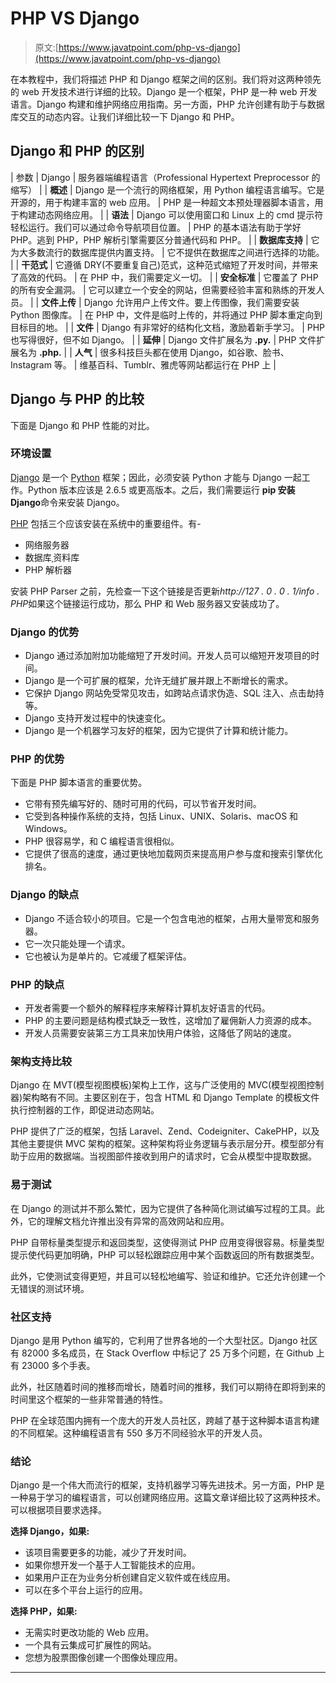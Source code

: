 # PHP VS Django

> 原文:[https://www.javatpoint.com/php-vs-django](https://www.javatpoint.com/php-vs-django)

在本教程中，我们将描述 PHP 和 Django 框架之间的区别。我们将对这两种领先的 web 开发技术进行详细的比较。Django 是一个框架，PHP 是一种 web 开发语言。Django 构建和维护网络应用指南。另一方面，PHP 允许创建有助于与数据库交互的动态内容。让我们详细比较一下 Django 和 PHP。

## Django 和 PHP 的区别

| 参数 | Django | 服务器端编程语言（Professional Hypertext Preprocessor 的缩写） |
| **概述** | Django 是一个流行的网络框架，用 Python 编程语言编写。它是开源的，用于构建丰富的 web 应用。 | PHP 是一种超文本预处理器脚本语言，用于构建动态网络应用。 |
| **语法** | Django 可以使用窗口和 Linux 上的 cmd 提示符轻松运行。我们可以通过命令导航项目位置。 | PHP 的基本语法有助于学好 PHP。逃到 PHP，PHP 解析引擎需要区分普通代码和 PHP。 |
| **数据库支持** | 它为大多数流行的数据库提供内置支持。 | 它不提供在数据库之间进行选择的功能。 |
| **干范式** | 它遵循 DRY(不要重复自己)范式，这种范式缩短了开发时间，并带来了高效的代码。 | 在 PHP 中，我们需要定义一切。 |
| **安全标准** | 它覆盖了 PHP 的所有安全漏洞。 | 它可以建立一个安全的网站，但需要经验丰富和熟练的开发人员。 |
| **文件上传** | Django 允许用户上传文件。要上传图像，我们需要安装 Python 图像库。 | 在 PHP 中，文件是临时上传的，并将通过 PHP 脚本重定向到目标目的地。 |
| **文件** | Django 有非常好的结构化文档，激励着新手学习。 | PHP 也写得很好，但不如 Django。 |
| **延伸** | Django 文件扩展名为 **.py.** | PHP 文件扩展名为 **.php.** |
| **人气** | 很多科技巨头都在使用 Django，如谷歌、脸书、Instagram 等。 | 维基百科、Tumblr、雅虎等网站都运行在 PHP 上 |

## Django 与 PHP 的比较

下面是 Django 和 PHP 性能的对比。

### 环境设置

[Django](https://www.javatpoint.com/django-tutorial) 是一个 [Python](https://www.javatpoint.com/python-tutorial) 框架；因此，必须安装 Python 才能与 Django 一起工作。Python 版本应该是 2.6.5 或更高版本。之后，我们需要运行 **pip 安装 Django**命令来安装 Django。

[PHP](https://www.javatpoint.com/php-tutorial) 包括三个应该安装在系统中的重要组件。有-

*   网络服务器
*   数据库ˌ资料库
*   PHP 解析器

安装 PHP Parser 之前，先检查一下这个链接是否更新*http://127 . 0 . 0 . 1/info . PHP*如果这个链接运行成功，那么 PHP 和 Web 服务器又安装成功了。

### Django 的优势

*   Django 通过添加附加功能缩短了开发时间。开发人员可以缩短开发项目的时间。
*   Django 是一个可扩展的框架，允许无缝扩展并跟上不断增长的需求。
*   它保护 Django 网站免受常见攻击，如跨站点请求伪造、SQL 注入、点击劫持等。
*   Django 支持开发过程中的快速变化。
*   Django 是一个机器学习友好的框架，因为它提供了计算和统计能力。

### PHP 的优势

下面是 PHP 脚本语言的重要优势。

*   它带有预先编写好的、随时可用的代码，可以节省开发时间。
*   它受到各种操作系统的支持，包括 Linux、UNIX、Solaris、macOS 和 Windows。
*   PHP 很容易学，和 C 编程语言很相似。
*   它提供了很高的速度，通过更快地加载网页来提高用户参与度和搜索引擎优化排名。

### Django 的缺点

*   Django 不适合较小的项目。它是一个包含电池的框架，占用大量带宽和服务器。
*   它一次只能处理一个请求。
*   它也被认为是单片的。它减缓了框架评估。

### PHP 的缺点

*   开发者需要一个额外的解释程序来解释计算机友好语言的代码。
*   PHP 的主要问题是结构模式缺乏一致性，这增加了雇佣新人力资源的成本。
*   开发人员需要安装第三方工具来加快用户体验，这降低了网站的速度。

### 架构支持比较

Django 在 MVT(模型视图模板)架构上工作，这与广泛使用的 MVC(模型视图控制器)架构略有不同。主要区别在于，包含 HTML 和 Django Template 的模板文件执行控制器的工作，即促进动态网站。

PHP 提供了广泛的框架，包括 Laravel、Zend、Codeigniter、CakePHP，以及其他主要提供 MVC 架构的框架。这种架构将业务逻辑与表示层分开。模型部分有助于应用的数据端。当视图部件接收到用户的请求时，它会从模型中提取数据。

### 易于测试

在 Django 的测试并不那么繁忙，因为它提供了各种简化测试编写过程的工具。此外，它的理解文档允许推出没有异常的高效网站和应用。

PHP 自带标量类型提示和返回类型，这使得测试 PHP 应用变得很容易。标量类型提示使代码更加明确，PHP 可以轻松跟踪应用中某个函数返回的所有数据类型。

此外，它使测试变得更短，并且可以轻松地编写、验证和维护。它还允许创建一个无错误的测试环境。

### 社区支持

Django 是用 Python 编写的，它利用了世界各地的一个大型社区。Django 社区有 82000 多名成员，在 Stack Overflow 中标记了 25 万多个问题，在 Github 上有 23000 多个手表。

此外，社区随着时间的推移而增长，随着时间的推移，我们可以期待在即将到来的时间里这个框架的一些非常普通的特性。

PHP 在全球范围内拥有一个庞大的开发人员社区，跨越了基于这种脚本语言构建的不同框架。这种编程语言有 550 多万不同经验水平的开发人员。

### 结论

Django 是一个伟大而流行的框架，支持机器学习等先进技术。另一方面，PHP 是一种易于学习的编程语言，可以创建网络应用。这篇文章详细比较了这两种技术。可以根据项目要求选择。

**选择 Django，如果:**

*   该项目需要更多的功能，减少了开发时间。
*   如果你想开发一个基于人工智能技术的应用。
*   如果用户正在为业务分析创建自定义软件或在线应用。
*   可以在多个平台上运行的应用。

**选择 PHP，如果:**

*   无需实时更改功能的 Web 应用。
*   一个具有云集成可扩展性的网站。
*   您想为股票图像创建一个图像处理应用。

* * *